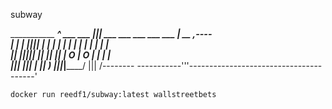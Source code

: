 subway

___________   _______________________________________^__
 ___   ___ |||  ___   ___   ___    ___ ___  |   __  ,----\
|   | |   |||| |   | |   | |   |  |   |   | |  |  | |_____\
|___| |___|||| |___| |___| |___|  | O | O | |  |  |        \
           |||                    |___|___| |  |__|         )
___________|||______________________________|______________/
           |||                                        /--------
-----------'''---------------------------------------'

```
docker run reedf1/subway:latest wallstreetbets
```
